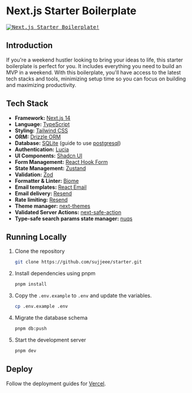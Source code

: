 # Next.js Starter Boilerplate

<kbd>
<a href="https://artoons.vercel.app">
  <img alt="Next.js Starter Boilerplate!" src="https://artoons.vercel.app/opengraph-image.png">
</a>
</kbd>

## Introduction

If you're a weekend hustler looking to bring your ideas to life, this starter boilerplate is perfect for you. It includes everything you need to build an MVP in a weekend. With this boilerplate, you'll have access to the latest tech stacks and tools, minimizing setup time so you can focus on building and maximizing productivity.

## Tech Stack

- **Framework:** [Next.js 14](https://nextjs.org)
- **Language:** [TypeScript](https://www.typescriptlang.org/)
- **Styling:** [Tailwind CSS](https://tailwindcss.com)
- **ORM:** [Drizzle ORM](https://orm.drizzle.team/)
- **Database:** [SQLite](https://turso.tech/) (guide to use [postgresql](https://orm.drizzle.team/docs/get-started-postgresql))
- **Authentication:** [Lucia](https://lucia-auth.com/)
- **UI Components:** [Shadcn UI](https://ui.shadcn.com/)
- **Form Management:** [React Hook Form](https://react-hook-form.com/)
- **State Management:** [Zustand](https://zustand-demo.pmnd.rs/)
- **Validation:** [Zod](https://zod.dev/)
- **Formatter & Linter:** [Biome](https://biomejs.dev/)
- **Email templates:** [React Email](https://react.email/)
- **Email delivery:** [Resend](https://resend.com/)
- **Rate limiting:** [Resend](https://upstash.com/)
- **Theme manager:** [next-themes](https://next-themes-example.vercel.app/)
- **Validated Server Actions:** [next-safe-action](https://next-safe-action.dev)
- **Type-safe search params state manager:** [nuqs](https://nuqs.47ng.com/)

## Running Locally

1. Clone the repository

   ```bash
   git clone https://github.com/sujjeee/starter.git
   ```

2. Install dependencies using pnpm

   ```bash
   pnpm install
   ```

3. Copy the `.env.example` to `.env` and update the variables.

   ```bash
   cp .env.example .env
   ```

4. Migrate the database schema

   ```bash
   pnpm db:push
   ```

5. Start the development server

   ```bash
   pnpm dev
   ```

## Deploy

Follow the deployment guides for [Vercel](https://nextjs.org/learn-pages-router/basics/deploying-nextjs-app/deploy).
